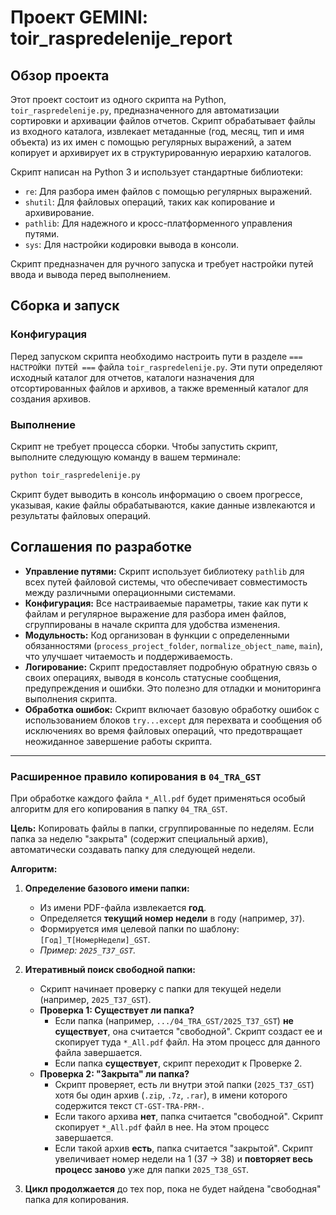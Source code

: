 # Проект GEMINI: toir_raspredelenije_report

## Обзор проекта

Этот проект состоит из одного скрипта на Python, `toir_raspredelenije.py`, предназначенного для автоматизации сортировки и архивации файлов отчетов. Скрипт обрабатывает файлы из входного каталога, извлекает метаданные (год, месяц, тип и имя объекта) из их имен с помощью регулярных выражений, а затем копирует и архивирует их в структурированную иерархию каталогов.

Скрипт написан на Python 3 и использует стандартные библиотеки:

*   `re`: Для разбора имен файлов с помощью регулярных выражений.
*   `shutil`: Для файловых операций, таких как копирование и архивирование.
*   `pathlib`: Для надежного и кросс-платформенного управления путями.
*   `sys`: Для настройки кодировки вывода в консоли.

Скрипт предназначен для ручного запуска и требует настройки путей ввода и вывода перед выполнением.

## Сборка и запуск

### Конфигурация

Перед запуском скрипта необходимо настроить пути в разделе `=== НАСТРОЙКИ ПУТЕЙ ===` файла `toir_raspredelenije.py`. Эти пути определяют исходный каталог для отчетов, каталоги назначения для отсортированных файлов и архивов, а также временный каталог для создания архивов.

### Выполнение

Скрипт не требует процесса сборки. Чтобы запустить скрипт, выполните следующую команду в вашем терминале:

```bash
python toir_raspredelenije.py
```

Скрипт будет выводить в консоль информацию о своем прогрессе, указывая, какие файлы обрабатываются, какие данные извлекаются и результаты файловых операций.

## Соглашения по разработке

*   **Управление путями:** Скрипт использует библиотеку `pathlib` для всех путей файловой системы, что обеспечивает совместимость между различными операционными системами.
*   **Конфигурация:** Все настраиваемые параметры, такие как пути к файлам и регулярное выражение для разбора имен файлов, сгруппированы в начале скрипта для удобства изменения.
*   **Модульность:** Код организован в функции с определенными обязанностями (`process_project_folder`, `normalize_object_name`, `main`), что улучшает читаемость и поддерживаемость.
*   **Логирование:** Скрипт предоставляет подробную обратную связь о своих операциях, выводя в консоль статусные сообщения, предупреждения и ошибки. Это полезно для отладки и мониторинга выполнения скрипта.
*   **Обработка ошибок:** Скрипт включает базовую обработку ошибок с использованием блоков `try...except` для перехвата и сообщения об исключениях во время файловых операций, что предотвращает неожиданное завершение работы скрипта.

---

### Расширенное правило копирования в `04_TRA_GST`

При обработке каждого файла `*_All.pdf` будет применяться особый алгоритм для его копирования в папку `04_TRA_GST`.

**Цель:** Копировать файлы в папки, сгруппированные по неделям. Если папка за неделю "закрыта" (содержит специальный архив), автоматически создавать папку для следующей недели.

**Алгоритм:**

1.  **Определение базового имени папки:**
    *   Из имени PDF-файла извлекается **год**.
    *   Определяется **текущий номер недели** в году (например, `37`).
    *   Формируется имя целевой папки по шаблону: `[Год]_T[НомерНедели]_GST`.
    *   *Пример: `2025_T37_GST`.*

2.  **Итеративный поиск свободной папки:**
    *   Скрипт начинает проверку с папки для текущей недели (например, `2025_T37_GST`).
    *   **Проверка 1: Существует ли папка?**
        *   Если папка (например, `.../04_TRA_GST/2025_T37_GST`) **не существует**, она считается "свободной". Скрипт создаст ее и скопирует туда `*_All.pdf` файл. На этом процесс для данного файла завершается.
        *   Если папка **существует**, скрипт переходит к Проверке 2.
    *   **Проверка 2: "Закрыта" ли папка?**
        *   Скрипт проверяет, есть ли внутри этой папки (`2025_T37_GST`) хотя бы один архив (`.zip`, `.7z`, `.rar`), в имени которого содержится текст `CT-GST-TRA-PRM-`.
        *   Если такого архива **нет**, папка считается "свободной". Скрипт скопирует `*_All.pdf` файл в нее. На этом процесс завершается.
        *   Если такой архив **есть**, папка считается "закрытой". Скрипт увеличивает номер недели на 1 (37 → 38) и **повторяет весь процесс заново** уже для папки `2025_T38_GST`.

3.  **Цикл продолжается** до тех пор, пока не будет найдена "свободная" папка для копирования.
